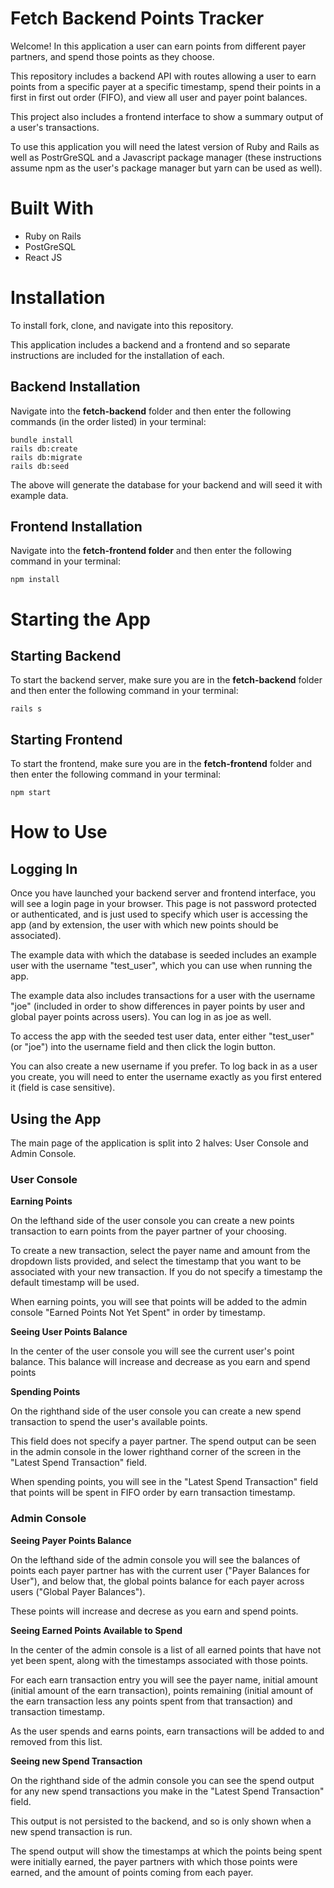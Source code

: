 # Fetch Backend Points Tracker

Welcome! In this application a user can earn points from different payer partners, and spend those points as they choose.

This repository includes a backend API with routes allowing a user to earn points from a specific payer at a specific timestamp, spend their points in a first in first out order (FIFO), and view all user and payer point balances.

This project also includes a frontend interface to show a summary output of a user's transactions. 

To use this application you will need the latest version of Ruby and Rails as well as PostrGreSQL and a Javascript package manager (these instructions assume npm as the user's package manager but yarn can be used as well).


# Built With
- Ruby on Rails
- PostGreSQL
- React JS


# Installation
To install fork, clone, and navigate into this repository. 

This application includes a backend and a frontend and so separate instructions are included for the installation of each.

## Backend Installation
Navigate into the **fetch-backend** folder and then enter the following commands (in the order listed) in your terminal:

    bundle install
    rails db:create
    rails db:migrate
    rails db:seed

The above will generate the database for your backend and will seed it with example data. 

## Frontend Installation
Navigate into the **fetch-frontend folder** and then enter the following command in your terminal:

    npm install


# Starting the App

## Starting Backend
To start the backend server, make sure you are in the **fetch-backend** folder and then enter the following command in your terminal: 

    rails s

## Starting Frontend
To start the frontend, make sure you are in the **fetch-frontend** folder and then enter the following command in your terminal:

    npm start


# How to Use

## Logging In
Once you have launched your backend server and frontend interface, you will see a login page in your browser. This page is not password protected or authenticated, and is just used to specify which user is accessing the app (and by extension, the user with which new points should be associated).

The example data with which the database is seeded includes an example user with the username "test_user", which you can use when running the app. 

The example data also includes transactions for a user with the username "joe" (included in order to show differences in payer points by user and global payer points across users). You can log in as joe as well.

To access the app with the seeded test user data, enter either "test_user" (or "joe") into the username field and then click the login button. 

You can also create a new username if you prefer. To log back in as a user you create, you will need to enter the username exactly as you first entered it (field is case sensitive).


## Using the App

The main page of the application is split into 2 halves: User Console and Admin Console. 

### User Console
**Earning Points**

On the lefthand side of the user console you can create a new points transaction to earn points from the payer partner of your choosing. 

To create a new transaction, select the payer name and amount from the dropdown lists provided, and select the timestamp that you want to be associated with your new transaction. If you do not specify a timestamp the default timestamp will be used.

When earning points, you will see that points will be added to the admin console "Earned Points Not Yet Spent" in order by timestamp.

**Seeing User Points Balance**

In the center of the user console you will see the current user's point balance. This balance will increase and decrease as you earn and spend points

**Spending Points**

On the righthand side of the user console you can create a new spend transaction to spend the user's available points. 

This field does not specify a payer partner. The spend output can be seen in the admin console in the lower righthand corner of the screen in the "Latest Spend Transaction" field.

When spending points, you will see in the "Latest Spend Transaction" field that points will be spent in FIFO order by earn transaction timestamp.


### Admin Console

**Seeing Payer Points Balance**

On the lefthand side of the admin console you will see the balances of points each payer partner has with the current user ("Payer Balances for User"), and below that, the global points balance for each payer across users ("Global Payer Balances"). 

These points will increase and decrese as you earn and spend points.

**Seeing Earned Points Available to Spend**

In the center of the admin console is a list of all earned points that have not yet been spent, along with the timestamps associated with those points. 

For each earn transaction entry you will see the payer name, initial amount (initial amount of the earn transaction), points remaining (initial amount of the earn transaction less any points spent from that transaction) and transaction timestamp. 

As the user spends and earns points, earn transactions will be added to and removed from this list.

**Seeing new Spend Transaction**

On the righthand side of the admin console you can see the spend output for any new spend transactions you make in the "Latest Spend Transaction" field.

This output is not persisted to the backend, and so is only shown when a new spend transaction is run. 

The spend output will show the timestamps at which the points being spent were initially earned, the payer partners with which those points were earned, and the amount of points coming from each payer.

